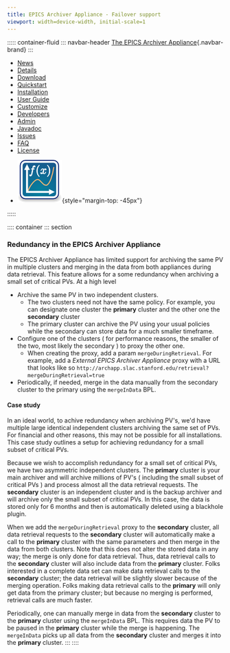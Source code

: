 ```yaml
---
title: EPICS Archiver Appliance - Failover support
viewport: width=device-width, initial-scale=1
---
```


::::: container-fluid
::: navbar-header
[The EPICS Archiver Appliance](index.html){.navbar-brand}
:::

<div>

-   [News](https://github.com/slacmshankar/epicsarchiverap/wiki)
-   [Details](details.html)
-   [Download](https://github.com/slacmshankar/epicsarchiverap/releases/)
-   [Quickstart](quickstart.html)
-   [Installation](installguide.html)
-   [User Guide](userguide.html)
-   [Customize](customization.html)
-   [Developers](developersguide.html)
-   [Admin](admin.html)
-   [Javadoc](api/index.html)
-   [Issues](https://github.com/slacmshankar/epicsarchiverap/issues)
-   [FAQ](faq.html)
-   [License](license.html)

<!-- -->

-   ![](images/Icon_Mathematical_Plot.png){style="margin-top: -45px"}

</div>
:::::

:::: container
::: section
### Redundancy in the EPICS Archiver Appliance

The EPICS Archiver Appliance has limited support for archiving the same
PV in multiple clusters and merging in the data from both appliances
during data retrieval. This feature allows for a some redundancy when
archiving a small set of critical PVs. At a high level

-   Archive the same PV in two independent clusters.
    -   The two clusters need not have the same policy. For example, you
        can designate one cluster the **primary** cluster and the other
        one the **secondary** cluster
    -   The primary cluster can archive the PV using your usual policies
        while the secondary can store data for a much smaller timeframe.
-   Configure one of the clusters ( for performance reasons, the smaller
    of the two, most likely the secondary ) to proxy the other one.
    -   When creating the proxy, add a param `mergeDuringRetrieval`. For
        example, add a *External EPICS Archiver Appliance* proxy with a
        URL that looks like so
        `http://archapp.slac.stanford.edu/retrieval?mergeDuringRetrieval=true`
-   Periodically, if needed, merge in the data manually from the
    secondary cluster to the primary using the `mergeInData` BPL.

#### Case study

In an ideal world, to achive redundancy when archiving PV\'s, we\'d have
multiple large identical independent clusters archiving the same set of
PVs. For financial and other reasons, this may not be possible for all
installations. This case study outlines a setup for achieving redundancy
for a small subset of critical PVs.

Because we wish to accomplish redundancy for a small set of critical
PVs, we have two asymmetric independent clusters. The **primary**
cluster is your main archiver and will archive millions of PV\'s (
including the small subset of critical PVs ) and process almost all the
data retrieval requests. The **secondary** cluster is an independent
cluster and is the backup archiver and will archive only the small
subset of critical PVs. In this case, the data is stored only for 6
months and then is automatically deleted using a blackhole plugin.

When we add the `mergeDuringRetrieval` proxy to the **secondary**
cluster, all data retrieval requests to the **secondary** cluster will
automatically make a call to the **primary** cluster with the same
parameters and then merge in the data from both clusters. Note that this
does not alter the stored data in any way; the merge is only done for
data retrieval. Thus, data retrieval calls to the **secondary** cluster
will also include data from the **primary** cluster. Folks interested in
a complete data set can make data retrieval calls to the **secondary**
cluster; the data retrieval will be slightly slower because of the
merging operation. Folks making data retrieval calls to the **primary**
will only get data from the primary cluster; but because no merging is
performed, retrieval calls are much faster.

Periodically, one can manually merge in data from the **secondary**
cluster to the **primary** cluster using the `mergeInData` BPL. This
requires data the PV to be paused in the **primary** cluster while the
merge is happening. The `mergeInData` picks up all data from the
**secondary** cluster and merges it into the **primary** cluster.
:::
::::
